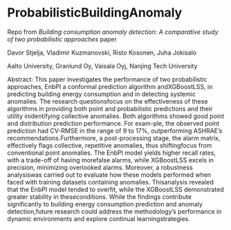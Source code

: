 # ProbabilisticBuildingAnomaly
Repo from *Building consumption anomaly detection: A comparative study of two probabilistic approaches* paper

Davor Stjelja, Vladimir Kuzmanovski, Risto Kosonen, Juha Jokisalo 

Aalto University, Granlund Oy, Vaisala Oyj, Nanjing Tech University


Abstract:
This paper investigates the performance of two probabilistic approaches, EnbPI a conformal prediction algorithm andXGBoostLSS, in predicting building energy consumption and in detecting systemic anomalies. The research questionsfocus on the effectiveness of these algorithms in providing both point and probabilistic predictions and their utility inidentifying collective anomalies. Both algorithms showed good point and distribution prediction performance. For exam-ple, the observed point prediction had CV-RMSE in the range of 9 to 17%, outperforming ASHRAE’s recommendations.Furthermore, a post-processing stage, the alarm matrix, effectively flags collective, repetitive anomalies, thus shiftingfocus from conventional point anomalies. The EnbPI model yields higher recall rates, with a trade-off of having morefalse alarms, while XGBoostLSS excels in precision, minimizing overlooked alarms. Moreover, a robustness analysiswas carried out to evaluate how these models performed when faced with training datasets containing anomalies. Thisanalysis revealed that the EnbPI model tended to overfit, while the XGBoostLSS demonstrated greater stability in theseconditions. While the findings contribute significantly to building energy consumption prediction and anomaly detection,future research could address the methodology’s performance in dynamic environments and explore continual learningstrategies.
